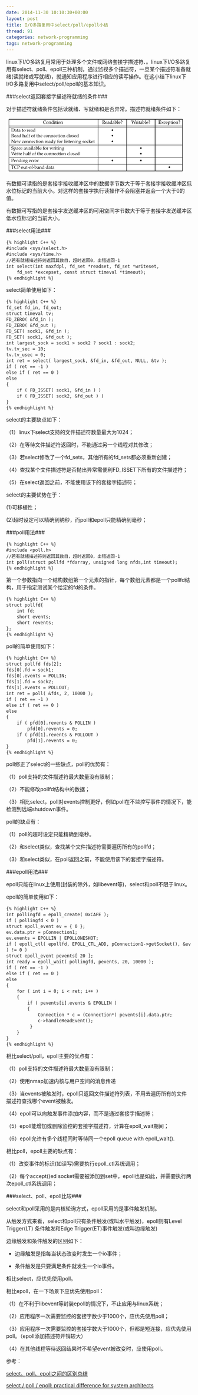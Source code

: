 ```yaml
---
date: 2014-11-30 10:10:30+00:00
layout: post
title: I/O多路复用中select/poll/epoll小结
thread: 91
categories: network-programming
tags: network-programming
---
```


linux下I/O多路复用常用于处理多个文件或网络套接字描述符、。linux下I/O多路复用有select、poll、epoll三种机制，通过监视多个描述符，一旦某个描述符准备就绪(读就绪或写就绪)，就通知应用程序进行相应的读写操作。在这小结下linux下I/O多路复用中select/poll/epoll的基本知识。

###select返回套接字描述符就绪的条件###

对于描述符就绪条件包括读就绪、写就绪和是否异常。描述符就绪条件如下：

![](/assets/blog_pic/readytoselect.PNG)

有数据可读指的是套接字接收缓冲区中的数据字节数大于等于套接字接收缓冲区低水位标记的当前大小。对这样的套接字执行读操作不会阻塞并返会一个大于0的值。

有数据可写指的是套接字发送缓冲区的可用空间字节数大于等于套接字发送缓冲区低水位标记的当前大小。

###select用法###

	{% highlight C++ %}
	#include <sys/select.h>
	#include <sys/time.h>
	//若有就绪描述符则返回其数目，超时返回0，出错返回-1
	int select(int maxfdpl, fd_set *readset, fd_set *writeset,
		fd_set *excepset, const struct timeval *timeout);
	{% endhighlight %}

select简单使用如下：

	{% highlight C++ %}
	fd_set fd_in, fd_out;
	struct timeval tv;
	FD_ZERO( &fd_in );
	FD_ZERO( &fd_out );
	FD_SET( sock1, &fd_in ); 
	FD_SET( sock1, &fd_out ); 
	int largest_sock = sock1 > sock2 ? sock1 : sock2;
	tv.tv_sec = 10;
	tv.tv_usec = 0;
	int ret = select( largest_sock, &fd_in, &fd_out, NULL, &tv );
	if ( ret == -1 )
	else if ( ret == 0 )
	else
	{
	    if ( FD_ISSET( sock1, &fd_in ) )
	    if ( FD_ISSET( sock2, &fd_out ) )
	}
	{% endhighlight %}

select的主要缺点如下：

（1）linux下select支持的文件描述符数量最大为1024；

（2）在等待文件描述符返回时，不能通过另一个线程对其修改；

（3）若select修改了一个fd_sets，其他所有的fd_sets都必须重新创建；

（4）查找某个文件描述符是否抛出异常需便利FD_ISSET下所有的文件描述符；

（5）在select返回之前，不能使用该下的套接字描述符；

select的主要优势在于：

(1)可移植性；

(2)超时设定可以精确到纳秒，而poll和epoll只能精确到毫秒；

###poll用法###

	{% highlight C++ %}
	#include <poll.h>
	//若有就绪描述符则返回其数目，超时返回0，出错返回-1
	int poll(struct pollfd *fdarray, unsigned long nfds,int timeout);
	{% endhighlight %}

第一个参数指向一个结构数组第一个元素的指针，每个数组元素都是一个pollfd结构，用于指定测试某个给定的fd的条件。

	{% highlight C++ %}
	struct pollfd{
		int fd;
		short events;
		short revents;
	};
	{% endhighlight %}

poll的简单使用如下：
	
	{% highlight C++ %}
	struct pollfd fds[2];
	fds[0].fd = sock1;
	fds[0].events = POLLIN;
	fds[1].fd = sock2;
	fds[1].events = POLLOUT;
	int ret = poll( &fds, 2, 10000 );
	if ( ret == -1 )
	else if ( ret == 0 )
	else
	{
	    if ( pfd[0].revents & POLLIN )
	        pfd[0].revents = 0;
	    if ( pfd[1].revents & POLLOUT )
	        pfd[1].revents = 0;
	}
	{% endhighlight %}

poll修正了select的一些缺点，poll的优势有：

（1）poll支持的文件描述符最大数量没有限制；

（2）不能修改pollfd结构中的数据；

（3）相比select，poll对events控制更好，例如poll在不监控写事件的情况下，能检测到远端shutdown事件。

poll的缺点有：

（1）poll的超时设定只能精确到毫秒。

（2）和select类似，查找某个文件描述符需要遍历所有的pollfd；

（3）和select类似，在poll返回之前，不能使用该下的套接字描述符。

###epoll用法###

epoll只能在linux上使用(封装的除外，如libevent等)，select和poll不限于linux。

epoll的简单使用如下：
	
	{% highlight C++ %}
	int pollingfd = epoll_create( 0xCAFE ); 
	if ( pollingfd < 0 )
	struct epoll_event ev = { 0 };
	ev.data.ptr = pConnection1;
	ev.events = EPOLLIN | EPOLLONESHOT;
	if ( epoll_ctl( epollfd, EPOLL_CTL_ADD, pConnection1->getSocket(), &ev ) != 0 )
	struct epoll_event pevents[ 20 ];
	int ready = epoll_wait( pollingfd, pevents, 20, 10000 );
	if ( ret == -1 )
	else if ( ret == 0 )
	else
	{
	    for ( int i = 0; i < ret; i++ )
	    {
	        if ( pevents[i].events & EPOLLIN )
	        {
	            Connection * c = (Connection*) pevents[i].data.ptr;
	            c->handleReadEvent();
	         }
	    }
	}
	{% endhighlight %}

相比select/poll，epoll主要的优点有：

（1）poll支持的文件描述符最大数量没有限制；

（2）使用nmap加速内核与用户空间的消息传递

（3）当events被触发时，epoll只返回文件描述符列表，不用去遍历所有的文件描述符查找哪个event被触发。

（4）epoll可以向触发事件添加内容，而不是通过套接字描述符；

（5）epoll能增加或删除监控的套接字描述符，计算在epoll_wait期间；

（6）epoll允许有多个线程同时等待同一个epoll queue with epoll_wait().

相比poll，epoll主要的缺点有：

（1）改变事件的标识(如读写)需要执行epoll_ctl系统调用；

（2）每个accept()ed socket需要被添加到set中，epoll也是如此，并需要执行两次epoll_ctl系统调用；

###select、poll、epoll比较###

select和poll采用的是内核轮询方式，epoll采用的是事件触发机制。

从触发方式来看，select和poll只有条件触发(或叫水平触发)，epoll则有Level Trigger(LT) 条件触发和Edge Trigger(ET)事件触发(或叫边缘触发)

边缘触发和条件触发的区别如下：

- 边缘触发是指每当状态改变时发生一个io事件；

- 条件触发是只要满足条件就发生一个io事件。

相比select，应优先使用poll。

相比epoll，在一下场景下应优先使用poll：

（1）在不利于libevent等封装epoll的情况下，不止应用与linux系统；

（2）应用程序一次需要监控的套接字数少于1000个，应优先使用poll；

（3）应用程序一次需要监控的套接字数大于1000个，但都是短连接，应优先使用poll。（epoll添加描述符开销较大）

（4）在其他线程等待返回结果时不希望event被改变时，应使用poll。

参考：

[select、poll、epoll之间的区别总结](http://www.cnblogs.com/Anker/p/3265058.html)

[select / poll / epoll: practical difference for system architects](http://www.ulduzsoft.com/2014/01/select-poll-epoll-practical-difference-for-system-architects/)